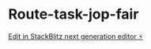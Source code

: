 # Route-task-jop-fair

[Edit in StackBlitz next generation editor ⚡️](https://stackblitz.com/~/github.com/zezo71med/Route-task-jop-fair)